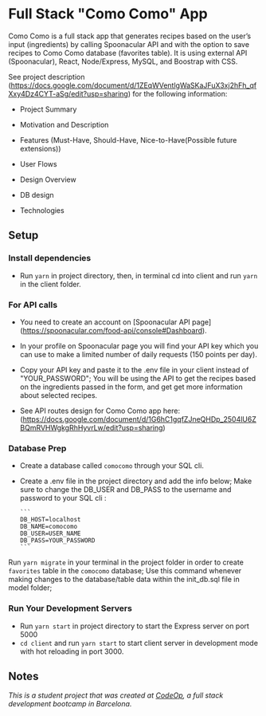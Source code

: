# Full Stack "Como Como" App

Como Como is a full stack app that generates recipes based on the user’s input (ingredients) by calling Spoonacular API and with the option to save recipes to Como Como database (favorites table). It is using external API (Spoonacular), React, Node/Express, MySQL, and Boostrap with CSS.

See project description (<https://docs.google.com/document/d/1ZEqWVentlgWaSKaJFuX3xj2hFh_qfXxy4Dz4CYT-aSg/edit?usp=sharing>) for the following information:

- Project Summary

- Motivation and Description

- Features (Must-Have, Should-Have, Nice-to-Have(Possible future extensions))

- User Flows

- Design Overview

- DB design

- Technologies

## Setup

### Install dependencies

- Run `yarn` in project directory, then, in terminal cd into client and run `yarn` in the client folder.

### For API calls

- You need to create an account on [Spoonacular API page] (<https://spoonacular.com/food-api/console#Dashboard>).

- In your profile on Spoonacular page you will find your API key which you can use to make a limited number of daily requests (150 points per day).

- Copy your API key and paste it to the .env file in your client instead of "YOUR_PASSWORD"; You will be using the API to get the recipes based on the ingredients passed in the form, and get get more information about selected recipes.

- See API routes design for Como Como app here: (<https://docs.google.com/document/d/1G6hC1gqfZJneQHDp_2504lU6ZBQmRVHWgkgRhHyvrLw/edit?usp=sharing>)

### Database Prep

- Create a database called `comocomo` through your SQL cli.

- Create a .env file in the project directory and add the info below; Make sure to change the DB_USER and DB_PASS to the username and password to your SQL cli :

      ```
      DB_HOST=localhost 
      DB_NAME=comocomo
      DB_USER=USER_NAME
      DB_PASS=YOUR_PASSWORD
      ```

Run `yarn migrate` in your terminal in the project folder in order to create `favorites` table in the `comocomo` database; Use this command whenever making changes to the database/table data within the init_db.sql file in model folder;

### Run Your Development Servers

- Run `yarn start` in project directory to start the Express server on port 5000
- `cd client` and run `yarn start` to start client server in development mode with hot reloading in port 3000.


## Notes

_This is a student project that was created at [CodeOp](http://CodeOp.tech), a full stack development bootcamp in Barcelona._